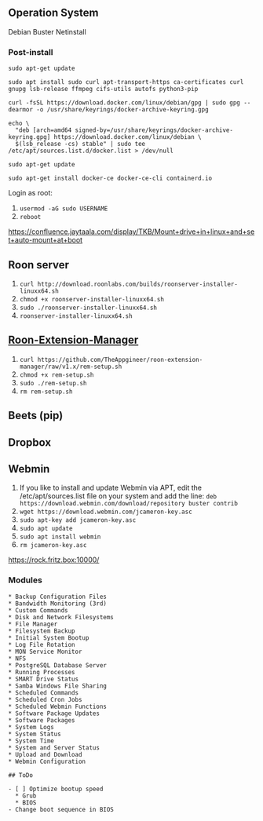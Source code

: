 ## Operation System

Debian Buster Netinstall

### Post-install

`sudo apt-get update`

`sudo apt install sudo curl apt-transport-https ca-certificates curl gnupg lsb-release ffmpeg cifs-utils autofs python3-pip`

`curl -fsSL https://download.docker.com/linux/debian/gpg | sudo gpg --dearmor -o /usr/share/keyrings/docker-archive-keyring.gpg`

```
echo \
  "deb [arch=amd64 signed-by=/usr/share/keyrings/docker-archive-keyring.gpg] https://download.docker.com/linux/debian \
  $(lsb_release -cs) stable" | sudo tee /etc/apt/sources.list.d/docker.list > /dev/null
```
`sudo apt-get update`

`sudo apt-get install docker-ce docker-ce-cli containerd.io`

Login as root:

1. `usermod -aG sudo USERNAME`
2. `reboot`

https://confluence.jaytaala.com/display/TKB/Mount+drive+in+linux+and+set+auto-mount+at+boot

## Roon server

1. `curl http://download.roonlabs.com/builds/roonserver-installer-linuxx64.sh`
2. `chmod +x roonserver-installer-linuxx64.sh`
3. `sudo ./roonserver-installer-linuxx64.sh`
4. `roonserver-installer-linuxx64.sh`

## [Roon-Extension-Manager](https://github.com/TheAppgineer/roon-extension-manager/wiki/Installation#linux)

1. `curl https://github.com/TheAppgineer/roon-extension-manager/raw/v1.x/rem-setup.sh`
2. `chmod +x rem-setup.sh`
3. `sudo ./rem-setup.sh`
4. `rm rem-setup.sh`

## Beets (pip)

## Dropbox

## Webmin

1. If you like to install and update Webmin via APT, edit the /etc/apt/sources.list file on your system and add the line:
  `deb https://download.webmin.com/download/repository buster contrib`
2. `wget https://download.webmin.com/jcameron-key.asc`
3. `sudo apt-key add jcameron-key.asc`
4. `sudo apt update`
5. `sudo apt install webmin`
6. `rm jcameron-key.asc`

https://rock.fritz.box:10000/

### Modules
    * Backup Configuration Files
    * Bandwidth Monitoring (3rd)
    * Custom Commands
    * Disk and Network Filesystems
    * File Manager
    * Filesystem Backup
    * Initial System Bootup
    * Log File Rotation
    * MON Service Monitor
    * NFS
    * PostgreSQL Database Server
    * Running Processes
    * SMART Drive Status
    * Samba Windows File Sharing
    * Scheduled Commands
    * Scheduled Cron Jobs
    * Scheduled Webmin Functions
    * Software Package Updates
    * Software Packages
    * System Logs
    * System Status
    * System Time
    * System and Server Status
    * Upload and Download
    * Webmin Configuration
    
    ## ToDo
    
    - [ ] Optimize bootup speed
      * Grub
      * BIOS
    - Change boot sequence in BIOS
